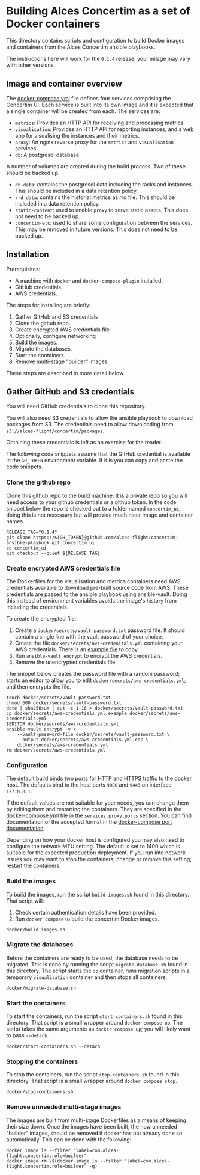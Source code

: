 # Building Alces Concertim as a set of Docker containers

This directory contains scripts and configuration to build Docker images and
containers from the Alces Concertim ansible playbooks.

The instructions here will work for the `0.1.4` release, your milage may
vary with other versions.

## Image and container overview

The [docker-compose.yml](docker-compose.yml) file defines four services
comprising the Concertim UI. Each service is built into its own image and it is
expected that a single container will be created from each. The services are:

* `metrics`: Provides an HTTP API for receiving and processing metrics.
* `visualisation`: Provides an HTTP API for reporting instances; and a web app
  for visualising the instances and their metrics.
* `proxy`: An nginx reverse proxy for the `metrics` and `visualisation`
  services.
* `db`: A postgresql database.

A number of volumes are created during the build process.  Two of these should
be backed up.

* `db-data`: contains the postgresql data including the racks and instances.
  This should be included in a data retention policy.
* `rrd-data`: contains the historial metrics as rrd file.  This should be
  included in a data retention policy.
* `static-content`: used to enable `proxy` to serve static assets.  This does
  not need to be backed up.
* `concertim-etc`: used to share some configuration between the services.  This
  may be removed in future versions.  This does not need to be backed up.

## Installation

Prerequisites:

* A machine with `docker` and `docker-compose-plugin` installed.
* GitHub credentials.
* AWS credentials.

The steps for installing are briefly:

1. Gather GitHub and S3 credentials
2. Clone the github repo.
3. Create encrypted AWS credentials file
4. Optionally, configure networking
5. Build the images.
6. Migrate the databases.
7. Start the containers.
8. Remove multi-stage "builder" images.

These steps are described in more detail below.

## Gather GitHub and S3 credentials

You will need GitHub credentials to clone this repository.

You will also need S3 credentials to allow the ansible playbook to download
packages from S3.  The credentials need to allow downloading from
`s3://alces-flight/concertim/packages`.

Obtaining these credentials is left as an exercise for the reader.

The following code snippets assume that the GitHub credential is available in
the `GH_TOKEN` environment variable.  If it is you can copy and paste the code
snippets.

### Clone the github repo

Clone this github repo to the build machine.  It is a private repo so you will
need access to your github credentials or a github token.  In the code snippet
below the repo is checked out to a folder named `concertim_ui`, doing this is
not necessary but will provide much nicer image and container names.

```
RELEASE_TAG="0.1.4"
git clone https://${GH_TOKEN}@github.com/alces-flight/concertim-ansible-playbook.git concertim_ui
cd concertim_ui
git checkout --quiet ${RELEASE_TAG}
```

### Create encrypted AWS credentials file

The Dockerfiles for the visualisation and metrics containers need AWS
credentials available to download pre-built source code from AWS.  These
credentials are passed to the ansible playbook using ansible-vault.  Doing this
instead of environment variables avoids the image's history from including the
credentials.

To create the encrypted file:

1. Create a `docker/secrets/vault-password.txt` password file.  It should
   contain a single line with the vault password of your choice.
2. Create the file `docker/secrets/aws-credenitals.yml` containing your AWS
   credentials.  There is an [example
   file](/docker/secrets/aws-credenitals.yml.example) to copy.
3. Run `ansible-vault encrypt` to encrypt the AWS credentials.
4. Remove the unencrypted credentials file.

The snippet below creates the password file with a random password; starts an
editor to allow you to edit `docker/secrets/aws-credentials.yml`; and then
encrypts the file.

```
touch docker/secrets/vault-password.txt
chmod 600 docker/secrets/vault-password.txt
date | sha256sum | cut -c 1-16 > docker/secrets/vault-password.txt
cp docker/secrets/aws-credentials.yml.example docker/secrets/aws-credentials.yml
$EDITOR docker/secrets/aws-credentials.yml
ansible-vault encrypt -v \
    --vault-password-file docker/secrets/vault-password.txt \
    --output docker/secrets/aws-credentials.yml.enc \
    docker/secrets/aws-credentials.yml
rm docker/secrets/aws-credentials.yml
```

### Configuration

The default build binds two ports for HTTP and HTTPS traffic to the docker
host.  The defaults bind to the host ports `9080` and `9443` on interface
`127.0.0.1`.

If the default values are not suitable for your needs, you can change them by
editing them and restarting the containers. They are specified in the
[docker-compose.yml](docker-compose.yml#L37) file in the `services.proxy.ports`
section.  You can find documentation of the accepted format in the
[docker-compose port
documentation](https://docs.docker.com/compose/compose-file/compose-file-v3/#ports).

Depending on how your docker host is configured you may also need to configure
the network MTU setting.  The default is set to 1400 which is suitable for the
expected production deployment.  If you run into network issues you may want to
stop the containers; change or remove this setting; restart the containers.

### Build the images

To build the images, run the script `build-images.sh` found in this directory.
That script will:

1. Check certain authentication details have been provided.
2. Run `docker compose` to build the concertim Docker images.

```
docker/build-images.sh
```

### Migrate the databases

Before the containers are ready to be used, the database needs to be migrated.
This is done by running the script `migrate-database.sh` found in this
directory.  The script starts the `db` container, runs migration scripts in a
temporary `visualisation` container and then stops all containers.

```
docker/migrate-database.sh
```

### Start the containers

To start the containers, run the script `start-containers.sh` found in this
directory.  That script is a small wrapper around `docker compose up`.  The
script takes the same arguments as `docker compose up`; you will likely want to
pass `--detach`.

```
docker/start-containers.sh --detach
```

### Stopping the containers

To stop the containers, run the script `stop-containers.sh` found in this
directory.  That script is a small wrapper around `docker compose stop`.

```
docker/stop-containers.sh
```

### Remove unneeded multi-stage images

The images are built from multi-stage Dockerfiles as a means of keeping their
size down.  Once the images have been built, the now unneeded "builder" images,
should be removed if docker has not already done so automatically.  This can be
done with the following:

```
docker image ls --filter "label=com.alces-flight.concertim.role=builder"
docker image rm \$(docker image ls --filter "label=com.alces-flight.concertim.role=builder" -q)
```
